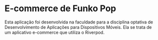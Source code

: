 # E-commerce de Funko Pop
 
Esta aplicação foi desenvolvida na faculdade para a disciplina optativa de Desenvolvimento de Aplicações para Dispositivos Móveis. Ela se trata de um aplicativo e-commerce que utiliza o Riverpod.

